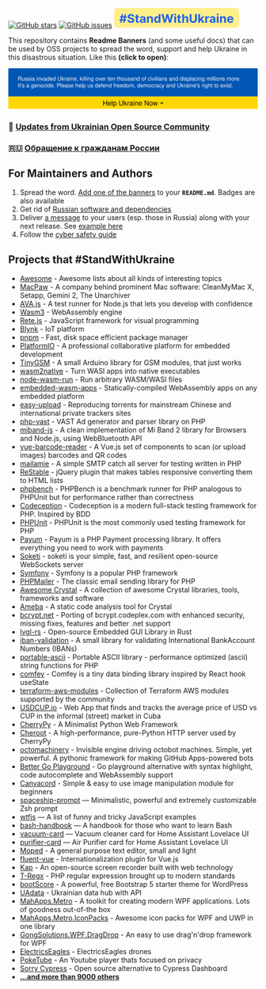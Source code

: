 [![GitHub stars](https://img.shields.io/github/stars/vshymanskyy/StandWithUkraine.svg)](https://github.com/vshymanskyy/StandWithUkraine/stargazers)
[![GitHub issues](https://img.shields.io/github/issues/vshymanskyy/StandWithUkraine.svg)](https://github.com/vshymanskyy/StandWithUkraine/issues)
[![StandWithUkraine](https://raw.githubusercontent.com/vshymanskyy/StandWithUkraine/main/badges/StandWithUkraine.svg)](https://github.com/vshymanskyy/StandWithUkraine/blob/main/docs/README.md)

This repository contains **Readme Banners** (and some useful docs) that can be used by OSS projects to spread the word, support and help Ukraine in this disastrous situation. Like this **(click to open)**:

[![Stand With Ukraine](https://raw.githubusercontent.com/vshymanskyy/StandWithUkraine/main/banner2-direct.svg)](https://vshymanskyy.github.io/StandWithUkraine/)

### 📢 [Updates from Ukrainian Open Source Community](/docs/CommunityUpdates.md)
### 🇷🇺 [Обращение к гражданам России](/docs/ToRussianPeople.md)

## For Maintainers and Authors

1. Spread the word. [Add one of the banners](/docs/AddBanner.md) to your **`README.md`**. Badges are also available
2. Get rid of [Russian software and dependencies](/docs/Boycott.md)
3. Deliver [a message](https://github.com/vshymanskyy/StandWithUkraine/blob/main/docs/ToRussianPeople.md) to your users (esp. those in Russia) along with your next release. See [example here](https://github.com/vshymanskyy/StandWithUkraine/issues/4)
4. Follow the [cyber safety guide](/docs/CyberSafety.md)

## Projects that #StandWithUkraine

- [Awesome](https://github.com/sindresorhus/awesome) - Awesome lists about all kinds of interesting topics
- [MacPaw](https://github.com/MacPaw) - A company behind prominent Mac software: CleanMyMac X, Setapp, Gemini 2, The Unarchiver
- [AVA.js](https://github.com/avajs/ava) - A test runner for Node.js that lets you develop with confidence
- [Wasm3](https://github.com/wasm3) - WebAssembly engine
- [Rete.js](https://github.com/retejs/rete) - JavaScript framework for visual programming
- [Blynk](https://github.com/blynkkk/blynk-library) - IoT platform
- [pnpm](https://github.com/pnpm/pnpm) - Fast, disk space efficient package manager
- [PlatformIO](https://github.com/platformio/platformio-core) - A professional collaborative platform for embedded development
- [TinyGSM](https://github.com/vshymanskyy/TinyGSM) - A small Arduino library for GSM modules, that just works
- [wasm2native](https://github.com/vshymanskyy/wasm2native) - Turn WASI apps into native executables
- [node-wasm-run](https://github.com/wasm3/node-wasm-run) - Run arbitrary WASM/WASI files
- [embedded-wasm-apps](https://github.com/wasm3/embedded-wasm-apps) - Statically-compiled WebAssembly apps on any embedded platform
- [easy-upload](https://github.com/techmovie/easy-upload) - Reproducing torrents for mainstream Chinese and international private trackers sites
- [php-vast](https://github.com/sokil/php-vast) - VAST Ad generator and parser library on PHP
- [miband-js](https://github.com/vshymanskyy/miband-js) - A clean implementation of Mi Band 2 library for Browsers and Node.js, using WebBluetooth API
- [vue-barcode-reader](https://github.com/olefirenko/vue-barcode-reader) - A Vue.js set of components to scan (or upload images) barcodes and QR codes
- [mailamie](https://github.com/micc83/mailamie) - A simple SMTP catch all server for testing written in PHP
- [ReStable](https://github.com/micc83/ReStable) - jQuery plugin that makes tables responsive converting them to HTML lists
- [phpbench](https://github.com/phpbench/phpbench) - PHPBench is a benchmark runner for PHP analogous to PHPUnit but for performance rather than correctness
- [Codeception](https://github.com/Codeception/Codeception) - Codeception is a modern full-stack testing framework for PHP. Inspired by BDD
- [PHPUnit](https://github.com/sebastianbergmann/phpunit) - PHPUnit is the most commonly used testing framework for PHP
- [Payum](https://github.com/Payum/Payum) - Payum is a PHP Payment processing library. It offers everything you need to work with payments
- [Soketi](https://github.com/soketi/soketi) - soketi is your simple, fast, and resilient open-source WebSockets server
- [Symfony](https://symfony.com/blog/symfony-stands-with-ukraine) - Symfony is a popular PHP framework
- [PHPMailer](https://github.com/PHPMailer/PHPMailer) - The classic email sending library for PHP
- [Awesome Crystal](https://github.com/veelenga/awesome-crystal) - A collection of awesome Crystal libraries, tools, frameworks and software
- [Ameba](https://github.com/crystal-ameba/ameba) - A static code analysis tool for Crystal
- [bcrypt.net](https://github.com/BcryptNet/bcrypt.net) - Porting of bcrypt.codeplex.com with enhanced security, missing fixes, features and better .net support
- [lvgl-rs](https://github.com/rafaelcaricio/lvgl-rs) - Open-source Embedded GUI Library in Rust
- [iban-validation](https://github.com/jschaedl/iban-validation) - A small library for validating International BankAccount Numbers (IBANs)
- [portable-ascii](https://github.com/voku/portable-ascii) - Portable ASCII library - performance optimized (ascii) string functions for PHP
- [comfey](https://github.com/dejavu1987/comfey) - Comfey is a tiny data binding library inspired by React hook useState
- [terraform-aws-modules](https://github.com/terraform-aws-modules) - Collection of Terraform AWS modules supported by the community
- [USDCUP.io](https://github.com/elvismdev/usdcup.io) - Web App that finds and tracks the average price of USD vs CUP in the informal (street) market in Cuba
- [CherryPy](https://github.com/cherrypy/cherrypy) - A Minimalist Python Web Framework
- [Cheroot](https://github.com/cherrypy/cheroot) - A high-performance, pure-Python HTTP server used by CherryPy
- [octomachinery](https://github.com/sanitizers/octomachinery) - Invisible engine driving octobot machines. Simple, yet powerful. A pythonic framework for making GitHub Apps-powered bots
- [Better Go Playground](https://github.com/x1unix/go-playground) - Go playground alternative with syntax highlight, code autocomplete and WebAssembly support
- [Canvacord](https://github.com/CesiumLabs/canvacord) - Simple & easy to use image manipulation module for beginners
- [spaceship-prompt](https://github.com/spaceship-prompt/spaceship-prompt) — Minimalistic, powerful and extremely customizable Zsh prompt
- [wtfjs](https://github.com/denysdovhan/wtfjs) — A list of funny and tricky JavaScript examples
- [bash-handbook](https://github.com/denysdovhan/bash-handbook) — A handbook for those who want to learn Bash
- [vacuum-card](https://github.com/denysdovhan/vacuum-card) — Vacuum cleaner card for Home Assistant Lovelace UI
- [purifier-card](https://github.com/denysdovhan/purifier-card) — Air Purifier card for Home Assistant Lovelace UI
- [Moped](https://github.com/RobertoMachorro/Moped) - A general purpose text editor, small and light
- [fluent-vue](https://github.com/Demivan/fluent-vue) - Internationalization plugin for Vue.js 
- [Kap](https://github.com/wulkano/Kap) - An open-source screen recorder built with web technology
- [T-Regx](https://github.com/T-Regx/T-Regx) - PHP regular expression brought up to modern standards
- [bootScore](https://github.com/bootscore/bootscore) - A powerful, free Bootstrap 5 starter theme for WordPress
- [UAdata](https://github.com/uadata/uadata) - Ukrainian data hub with API
- [MahApps.Metro](https://github.com/MahApps/MahApps.Metro) - A toolkit for creating modern WPF applications. Lots of goodness out-of-the box
- [MahApps.Metro.IconPacks](https://github.com/MahApps/MahApps.Metro.IconPacks) - Awesome icon packs for WPF and UWP in one library
- [GongSolutions.WPF.DragDrop](https://github.com/punker76/gong-wpf-dragdrop) - An easy to use drag'n'drop framework for WPF
- [ElectricsEagles](https://github.com/Electrics-Eagles) - ElectricsEagles drones
- [PokeTube](https://github.com/iamashley0/poketube/) - An Youtube player thats focused on privacy
- [Sorry Cypress](https://github.com/sorry-cypress/sorry-cypress) - Open source alternative to Cypress Dashboard 
- [**...and more than 9000 others**](https://github.com/search?o=desc&q=vshymanskyy+StandWithUkraine&s=indexed&type=Code)

